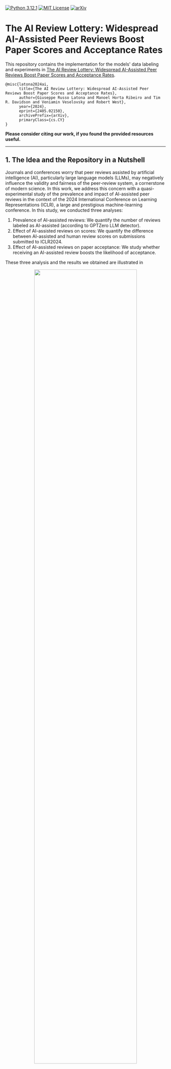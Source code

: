 [![Python 3.12.1](https://img.shields.io/badge/python-3.12-blue.svg)](https://www.python.org/downloads/release/python-312/)
[![MIT License](https://img.shields.io/github/license/m43/focal-loss-against-heuristics)](LICENSE)
[![arXiv](https://img.shields.io/badge/arXiv-2303.04132-b31b1b.svg)](https://arxiv.org/abs/2405.02150)

# The AI Review Lottery: Widespread AI-Assisted Peer Reviews Boost Paper Scores and Acceptance Rates

This repository contains the implementation for the models' data labeling and experiments in [The AI Review Lottery: Widespread AI-Assisted Peer Reviews Boost Paper Scores and Acceptance Rates](https://arxiv.org/abs/2405.02150).

```
@misc{latona2024ai,
      title={The AI Review Lottery: Widespread AI-Assisted Peer Reviews Boost Paper Scores and Acceptance Rates}, 
      author={Giuseppe Russo Latona and Manoel Horta Ribeiro and Tim R. Davidson and Veniamin Veselovsky and Robert West},
      year={2024},
      eprint={2405.02150},
      archivePrefix={arXiv},
      primaryClass={cs.CY}
}
```
**Please consider citing our work, if you found the provided resources useful.**<br>

---
## 1. The Idea and the Repository in a Nutshell


Journals and conferences worry that peer reviews assisted by artificial intelligence (AI), particularly large language models (LLMs), may negatively influence the validity and fairness of the peer-review system, a cornerstone of modern science. In this work, we address this concern with a quasi-experimental study of the prevalence and impact of AI-assisted peer reviews in the context of the 2024 International Conference on Learning Representations (ICLR), a large and prestigious machine-learning conference. In this study, we conducted three analyses:

1. Prevalence of AI-assisted reviews: We quantify the number of reviews labeled as AI-assisted (according to GPTZero LLM detector).
2. Effect of AI-assisted reviews on scores: We quantify the difference between AI-assisted and human review scores on submissions submitted to ICLR2024.
3. Effect of AI-assisted reviews on paper acceptance: We study whether receiving an AI-assisted review boosts the likelihood of acceptance.

These three analysis and the results we obtained are illustrated in 

<div align="center">
<img src="analyses/fig1.png" style="width:80%">
</div>

